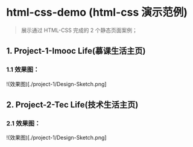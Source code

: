 # html-css-demo (html-css 演示范例)
> 展示通过 HTML-CSS 完成的 2 个静态页面案例；

## 1. Project-1-Imooc Life(慕课生活主页)

### 1.1 效果图：
!(效果图)[./project-1/Design-Sketch.png]

## 2. Project-2-Tec Life(技术生活主页)

### 2.1 效果图：
!(效果图)[./project-1/Design-Sketch.png]
